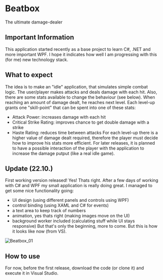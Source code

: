 # Beatbox
The ultimate damage-dealer

## Important Information

This application started recently as a base project to learn C#, .NET and more important WPF.
I hope it indicates how well I am progressing with this (for me) new technology stack.

## What to expect

The idea is to make an "idle" application, that simulates simple combat logic.
The user/player makes attacks and deals damage with each hit.
Also, there are some stats available to change the behaviour (see below).
When reaching an amount of damage dealt, he reaches next level.
Each level-up grants one "skill-point" that can be spent into one of these stats:
- Attack Power: increases damage with each hit
- Critical Strike Rating: improves chance to get double damage with a strike
- Haste Rating: reduces time between attacks
For each level-up there is a higher value of damage dealt required, therefore the player must decide how to improve his stats more efficient.
For later releases, it is planned to have a possible interaction of the player with the application to increase the damage putput (like a real idle game).

## Update (22.10.)

First working version released!
Yes! Thats right. After a few days of working with C# and WPF my small application is really doing great.
I managed to get some nice functionality going:
- UI design (using different panels and controls using WPF)
- control binding (using XAML and C# for events)
- a text area to keep track of numbers
- animation, yes thats right (making images move on the UI)
- background worker included (calculating stuff while UI stays responsive)
But that's only the beginning, more to come. But this is how it looks like now (from VS).

![Beatbox_01](https://user-images.githubusercontent.com/55158774/96895948-45dd3000-148d-11eb-91af-6b77ffb3cbe5.png)

## How to use

For now, before the first release, download the code (or clone it) and execute it in Visual Studio.
